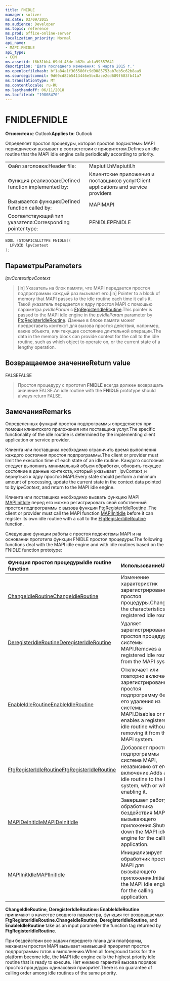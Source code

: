 ```yaml
---
title: FNIDLE
manager: soliver
ms.date: 03/09/2015
ms.audience: Developer
ms.topic: reference
ms.prod: office-online-server
localization_priority: Normal
api_name:
- MAPI.FNIDLE
api_type:
- COM
ms.assetid: f6b31bb4-69dd-43de-b62b-abfa99557641
description: 'Дата последнего изменения: 9 марта 2015 г.'
ms.openlocfilehash: bf1a84a1f305580fc9d9085753ab7eb5c62b8aa9
ms.sourcegitcommit: 9d60cd82b5413446e5bc8ace2cd689f683fb41a7
ms.translationtype: MT
ms.contentlocale: ru-RU
ms.lasthandoff: 06/11/2018
ms.locfileid: "19808470"
---
```

# <a name="fnidle"></a><span data-ttu-id="4da3c-103">FNIDLE</span><span class="sxs-lookup"><span data-stu-id="4da3c-103">FNIDLE</span></span>
 
<span data-ttu-id="4da3c-104">**Относится к**: Outlook</span><span class="sxs-lookup"><span data-stu-id="4da3c-104">**Applies to**: Outlook</span></span> 
  
<span data-ttu-id="4da3c-105">Определяет простоя процедуры, которая простоя подсистемы MAPI периодически вызывает в соответствии с приоритетом.</span><span class="sxs-lookup"><span data-stu-id="4da3c-105">Defines an idle routine that the MAPI idle engine calls periodically according to priority.</span></span> 
  
|||
|:-----|:-----|
|<span data-ttu-id="4da3c-106">Файл заголовка:</span><span class="sxs-lookup"><span data-stu-id="4da3c-106">Header file:</span></span>  <br/> |<span data-ttu-id="4da3c-107">Mapiutil.h</span><span class="sxs-lookup"><span data-stu-id="4da3c-107">Mapiutil.h</span></span>  <br/> |
|<span data-ttu-id="4da3c-108">Функция реализован:</span><span class="sxs-lookup"><span data-stu-id="4da3c-108">Defined function implemented by:</span></span>  <br/> |<span data-ttu-id="4da3c-109">Клиентские приложения и поставщиков услуг</span><span class="sxs-lookup"><span data-stu-id="4da3c-109">Client applications and service providers</span></span>  <br/> |
|<span data-ttu-id="4da3c-110">Вызывается функция:</span><span class="sxs-lookup"><span data-stu-id="4da3c-110">Defined function called by:</span></span>  <br/> |<span data-ttu-id="4da3c-111">MAPI</span><span class="sxs-lookup"><span data-stu-id="4da3c-111">MAPI</span></span>  <br/> |
|<span data-ttu-id="4da3c-112">Соответствующий тип указателя:</span><span class="sxs-lookup"><span data-stu-id="4da3c-112">Corresponding pointer type:</span></span>  <br/> |<span data-ttu-id="4da3c-113">PFNIDLE</span><span class="sxs-lookup"><span data-stu-id="4da3c-113">PFNIDLE</span></span>  <br/> |
   
```cpp
BOOL (STDAPICALLTYPE FNIDLE)(
  LPVOID lpvContext
);
```

## <a name="parameters"></a><span data-ttu-id="4da3c-114">Параметры</span><span class="sxs-lookup"><span data-stu-id="4da3c-114">Parameters</span></span>

 <span data-ttu-id="4da3c-115">_lpvContext_</span><span class="sxs-lookup"><span data-stu-id="4da3c-115">_lpvContext_</span></span>
  
> <span data-ttu-id="4da3c-116">[in] Указатель на блок памяти, что MAPI передается простоя подпрограммы каждый раз вызывает его.</span><span class="sxs-lookup"><span data-stu-id="4da3c-116">[in] Pointer to a block of memory that MAPI passes to the idle routine each time it calls it.</span></span> <span data-ttu-id="4da3c-117">Такой указатель передается к ядру простоя MAPI с помощью параметра _pvIdleParam_ с [FtgRegisterIdleRoutine](ftgregisteridleroutine.md).</span><span class="sxs-lookup"><span data-stu-id="4da3c-117">This pointer is passed to the MAPI idle engine in the  _pvIdleParam_ parameter by [FtgRegisterIdleRoutine](ftgregisteridleroutine.md).</span></span> <span data-ttu-id="4da3c-118">Данные в блоке памяти может предоставить контекст для вызова простоя действия, например, какие объекта, или текущее состояние длительной операции.</span><span class="sxs-lookup"><span data-stu-id="4da3c-118">The data in the memory block can provide context for the call to the idle routine, such as which object to operate on, or the current state of a lengthy operation.</span></span>
    
## <a name="return-value"></a><span data-ttu-id="4da3c-119">Возвращаемое значение</span><span class="sxs-lookup"><span data-stu-id="9">Return value</span></span>

<span data-ttu-id="4da3c-120">FALSE</span><span class="sxs-lookup"><span data-stu-id="4da3c-120">FALSE</span></span> 
  
> <span data-ttu-id="4da3c-121">Простоя процедуру с прототип **FNIDLE** всегда должен возвращать значение FALSE.</span><span class="sxs-lookup"><span data-stu-id="4da3c-121">An idle routine with the **FNIDLE** prototype should always return FALSE.</span></span> 
    
## <a name="remarks"></a><span data-ttu-id="4da3c-122">Замечания</span><span class="sxs-lookup"><span data-stu-id="4da3c-122">Remarks</span></span>

<span data-ttu-id="4da3c-123">Определенных функций простоя подпрограммы определяется при помощи клиентского приложения или поставщика услуг.</span><span class="sxs-lookup"><span data-stu-id="4da3c-123">The specific functionality of the idle routine is determined by the implementing client application or service provider.</span></span> 
  
<span data-ttu-id="4da3c-124">Клиента или поставщика необходимо ограничить время выполнения каждого состояния простоя подпрограммы.</span><span class="sxs-lookup"><span data-stu-id="4da3c-124">The client or provider must limit the execution time of each state of an idle routine.</span></span> <span data-ttu-id="4da3c-125">Каждого состояния следует выполнить минимальный объем обработки, обновить текущее состояние в данные контекста, который указывает _lpvContext_и вернуться к ядру простоя MAPI.</span><span class="sxs-lookup"><span data-stu-id="4da3c-125">Every state should perform a minimum amount of processing, update the current state in the context data pointed to by  _lpvContext_, and return to the MAPI idle engine.</span></span> 
  
<span data-ttu-id="4da3c-126">Клиента или поставщика необходимо вызвать функцию MAPI [MAPIInitIdle](mapiinitidle.md) перед его можно регистрировать свой собственный простоя подпрограммы с вызова функции [FtgRegisterIdleRoutine](ftgregisteridleroutine.md) .</span><span class="sxs-lookup"><span data-stu-id="4da3c-126">The client or provider must call the MAPI function [MAPIInitIdle](mapiinitidle.md) before it can register its own idle routine with a call to the [FtgRegisterIdleRoutine](ftgregisteridleroutine.md) function.</span></span> 
  
<span data-ttu-id="4da3c-127">Следующие функции работы с простоя подсистемы MAPI и на основании прототипа функции FNIDLE простоя процедуры:</span><span class="sxs-lookup"><span data-stu-id="4da3c-127">The following functions deal with the MAPI idle engine and with idle routines based on the FNIDLE function prototype:</span></span> 
  
|<span data-ttu-id="4da3c-128">**Функция простоя процедуры**</span><span class="sxs-lookup"><span data-stu-id="4da3c-128">**Idle routine function**</span></span>|<span data-ttu-id="4da3c-129">**Использование**</span><span class="sxs-lookup"><span data-stu-id="4da3c-129">**Usage**</span></span>|
|:-----|:-----|
|[<span data-ttu-id="4da3c-130">ChangeIdleRoutine</span><span class="sxs-lookup"><span data-stu-id="4da3c-130">ChangeIdleRoutine</span></span>](changeidleroutine.md) <br/> |<span data-ttu-id="4da3c-131">Изменение характеристик зарегистрированных простоя процедуры.</span><span class="sxs-lookup"><span data-stu-id="4da3c-131">Changes the characteristics of a registered idle routine.</span></span>  <br/> |
|[<span data-ttu-id="4da3c-132">DeregisterIdleRoutine</span><span class="sxs-lookup"><span data-stu-id="4da3c-132">DeregisterIdleRoutine</span></span>](deregisteridleroutine.md) <br/> |<span data-ttu-id="4da3c-133">Удаляет зарегистрированные простоя процедуру из системы MAPI.</span><span class="sxs-lookup"><span data-stu-id="4da3c-133">Removes a registered idle routine from the MAPI system.</span></span>  <br/> |
|[<span data-ttu-id="4da3c-134">EnableIdleRoutine</span><span class="sxs-lookup"><span data-stu-id="4da3c-134">EnableIdleRoutine</span></span>](enableidleroutine.md) <br/> |<span data-ttu-id="4da3c-135">Отключает или повторно включает зарегистрированных простоя подпрограмму без его удаления из системы MAPI.</span><span class="sxs-lookup"><span data-stu-id="4da3c-135">Disables or re-enables a registered idle routine without removing it from the MAPI system.</span></span>  <br/> |
|[<span data-ttu-id="4da3c-136">FtgRegisterIdleRoutine</span><span class="sxs-lookup"><span data-stu-id="4da3c-136">FtgRegisterIdleRoutine</span></span>](ftgregisteridleroutine.md) <br/> |<span data-ttu-id="4da3c-137">Добавляет простоя подпрограммы система MAPI, независимо от его включение.</span><span class="sxs-lookup"><span data-stu-id="4da3c-137">Adds an idle routine to the MAPI system, with or without enabling it.</span></span>  <br/> |
|[<span data-ttu-id="4da3c-138">MAPIDeInitIdle</span><span class="sxs-lookup"><span data-stu-id="4da3c-138">MAPIDeInitIdle</span></span>](mapideinitidle.md) <br/> |<span data-ttu-id="4da3c-139">Завершает работу обработчика бездействия MAPI для вызывающего приложения.</span><span class="sxs-lookup"><span data-stu-id="4da3c-139">Shuts down the MAPI idle engine for the calling application.</span></span>  <br/> |
|[<span data-ttu-id="4da3c-140">MAPIInitIdle</span><span class="sxs-lookup"><span data-stu-id="4da3c-140">MAPIInitIdle</span></span>](mapiinitidle.md) <br/> |<span data-ttu-id="4da3c-141">Инициализирует обработчик простоя MAPI для вызывающего приложения.</span><span class="sxs-lookup"><span data-stu-id="4da3c-141">Initializes the MAPI idle engine for the calling application.</span></span>  <br/> |
   
<span data-ttu-id="4da3c-142">**ChangeIdleRoutine**, **DeregisterIdleRoutine**и **EnableIdleRoutine** принимают в качестве входного параметра, функция тег возвращаемых **FtgRegisterIdleRoutine**.</span><span class="sxs-lookup"><span data-stu-id="4da3c-142">**ChangeIdleRoutine**, **DeregisterIdleRoutine**, and **EnableIdleRoutine** take as an input parameter the function tag returned by **FtgRegisterIdleRoutine**.</span></span> 
  
<span data-ttu-id="4da3c-143">При бездействии все задачи переднего плана для платформы, механизм простоя MAPI вызывает наивысший приоритет простоя подпрограммы готов к выполнению.</span><span class="sxs-lookup"><span data-stu-id="4da3c-143">When all foreground tasks for the platform become idle, the MAPI idle engine calls the highest priority idle routine that is ready to execute.</span></span> <span data-ttu-id="4da3c-144">Нет никаких гарантий вызова порядок простоя процедуры одинаковый приоритет.</span><span class="sxs-lookup"><span data-stu-id="4da3c-144">There is no guarantee of calling order among idle routines of the same priority.</span></span> 
  

